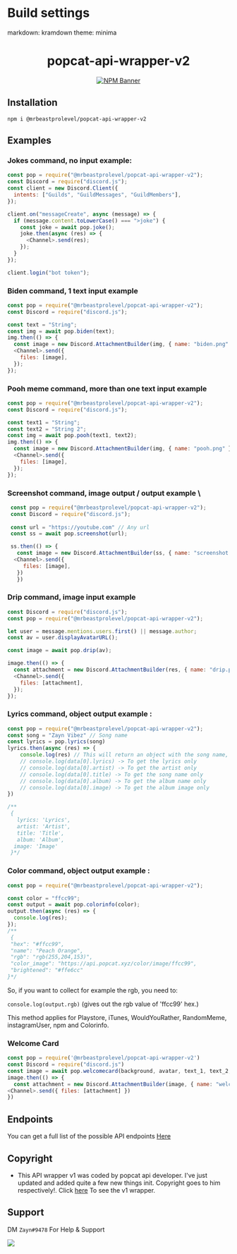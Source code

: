 # Build settings
markdown: kramdown 
theme: minima
<div align="center">
  <h1>popcat-api-wrapper-v2</h1>
  <p>
    <a href="https://www.npmjs.com/package/popcat-api-wrapper-v2r"><img src="https://nodei.co/npm/popcat-api-wrapper-v2.png?downloads=true&stars=true" alt="NPM Banner"></a>
  </p>
</div>

## Installation

```
npm i @mrbeastprolevel/popcat-api-wrapper-v2
```

## Examples

### Jokes command, no input example:

```js
const pop = require("@mrbeastprolevel/popcat-api-wrapper-v2");
const Discord = require("discord.js");
const client = new Discord.Client({
  intents: ["Guilds", "GuildMessages", "GuildMembers"],
});

client.on("messageCreate", async (message) => {
  if (message.content.toLowerCase() === ">joke") {
    const joke = await pop.joke();
    joke.then(async (res) => {
      <Channel>.send(res);
    });
  }
});

client.login("bot token");
```

### Biden command, 1 text input example

```js
const pop = require("@mrbeastprolevel/popcat-api-wrapper-v2");
const Discord = require("discord.js");

const text = "String";
const img = await pop.biden(text);
img.then(() => {
  const image = new Discord.AttachmentBuilder(img, { name: "biden.png" });
  <Channel>.send({
    files: [image],
  });
});
```

### Pooh meme command, more than one text input example

```js
const pop = require("@mrbeastprolevel/popcat-api-wrapper-v2");
const Discord = require("discord.js");

const text1 = "String";
const text2 = "String 2";
const img = await pop.pooh(text1, text2);
img.then(() => {
  const image = new Discord.AttachmentBuilder(img, { name: "pooh.png" });
  <Channel>.send({
    files: [image],
  });
});
```
### Screenshot command, image output / output example \

```js
 const pop = require("@mrbeastprolevel/popcat-api-wrapper-v2");
 const Discord = require("discord.js");
 
 const url = "https://youtube.com" // Any url
 const ss = await pop.screenshot(url);

 ss.then(() => {
   const image = new Discord.AttachmentBuilder(ss, { name: "screenshot.png" });
  <Channel>.send({
     files: [image],
   })
   })
```
### Drip command, image input example

```js
const Discord = require("discord.js");
const pop = require("@mrbeastprolevel/popcat-api-wrapper-v2");

let user = message.mentions.users.first() || message.author;
const av = user.displayAvatarURL();

const image = await pop.drip(av);

image.then(() => {
  const attachment = new Discord.AttachmentBuilder(res, { name: "drip.png" });
  <Channel>.send({
    files: [attachment],
  });
});
```

### Lyrics command, object output example :
```js
const pop = require("@mrbeastprolevel/popcat-api-wrapper-v2");
const song = "Zayn Vibez" // Song name
const lyrics = pop.lyrics(song)
lyrics.then(async (res) => {
    console.log(res) // This will return an object with the song name, artist, and lyrics etc.
    // console.log(data[0].lyrics) -> To get the lyrics only
    // console.log(data[0].artist) -> To get the artist only
    // console.log(data[0].title) -> To get the song name only
    // console.log(data[0].album) -> To get the album name only 
    // console.log(data[0].image) -> To get the album image only
})

/**
 {
   lyrics: 'Lyrics',
   artist: 'Artist',
   title: 'Title',
   album: 'Album',
  image: 'Image'
 }*/
```
### Color command, object output example :

```js
const pop = require("@mrbeastprolevel/popcat-api-wrapper-v2");

const color = "ffcc99";
const output = await pop.colorinfo(color);
output.then(async (res) => {
  console.log(res);
});
/**
 {
 "hex": "#ffcc99",
 "name": "Peach Orange",
 "rgb": "rgb(255,204,153)",
 "color_image": "https://api.popcat.xyz/color/image/ffcc99",
 "brightened": "#ffe6cc"
}*/
```

So, if you want to collect for example the rgb, you need to:

`console.log(output.rgb)` (gives out the rgb value of 'ffcc99' hex.)

This method applies for Playstore, iTunes, WouldYouRather, RandomMeme, instagramUser, npm and Colorinfo.

### Welcome Card

```js
const pop = require('@mrbeastprolevel/popcat-api-wrapper-v2')
const Discord = require("discord.js")
const image = await pop.welcomecard(background, avatar, text_1, text_2, text_3)
image.then(() => {
  const attachment = new Discord.AttachmentBuilder(image, { name: "welcomecard.png" })
<Channel>.send({ files: [attachment] })
})
```

## Endpoints

You can get a full list of the possible API endpoints [Here](https://api.popcat.xyz/)

## Copyright

- This API wrapper v1 was coded by popcat api developer. I've just updated and added quite a few new things init. Copyright goes to him respectively!. Click [here](https://github.com/CoderPopCat/pop-cat-wrapper) To see the v1 wrapper.

## Support

DM `Zayn#9478` For Help & Support

![](https://discord.c99.nl/widget/theme-1/767627938433597450.png)  
